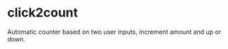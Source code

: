 click2count
===========

Automatic counter based on two user inputs, increment amount and up or down.
